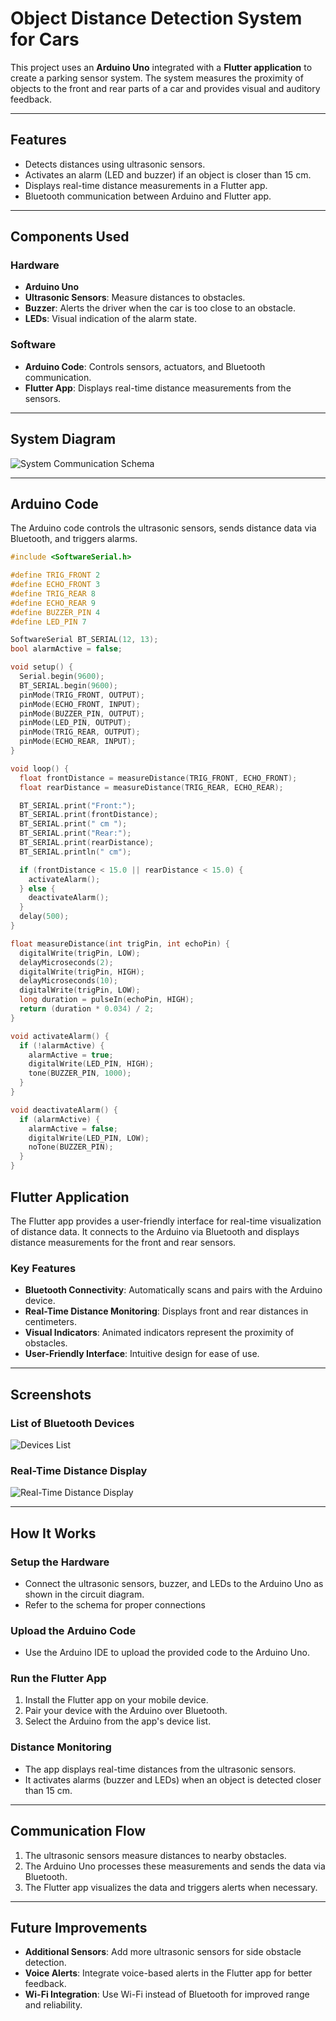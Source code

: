 # Object Distance Detection System for Cars

This project uses an **Arduino Uno** integrated with a **Flutter application** to create a parking sensor system. The system measures the proximity of objects to the front and rear parts of a car and provides visual and auditory feedback.

---

## Features
- Detects distances using ultrasonic sensors.
- Activates an alarm (LED and buzzer) if an object is closer than 15 cm.
- Displays real-time distance measurements in a Flutter app.
- Bluetooth communication between Arduino and Flutter app.

---

## Components Used

### Hardware
- **Arduino Uno**  
- **Ultrasonic Sensors**: Measure distances to obstacles.
- **Buzzer**: Alerts the driver when the car is too close to an obstacle.  
- **LEDs**: Visual indication of the alarm state.

### Software
- **Arduino Code**: Controls sensors, actuators, and Bluetooth communication.
- **Flutter App**: Displays real-time distance measurements from the sensors.  

---

## System Diagram
![System Communication Schema](asstes/images/schema.png)

---

## Arduino Code
The Arduino code controls the ultrasonic sensors, sends distance data via Bluetooth, and triggers alarms.  
```cpp
#include <SoftwareSerial.h>

#define TRIG_FRONT 2
#define ECHO_FRONT 3
#define TRIG_REAR 8 
#define ECHO_REAR 9 
#define BUZZER_PIN 4
#define LED_PIN 7

SoftwareSerial BT_SERIAL(12, 13);  
bool alarmActive = false;

void setup() {
  Serial.begin(9600);
  BT_SERIAL.begin(9600);
  pinMode(TRIG_FRONT, OUTPUT);
  pinMode(ECHO_FRONT, INPUT);
  pinMode(BUZZER_PIN, OUTPUT);
  pinMode(LED_PIN, OUTPUT);
  pinMode(TRIG_REAR, OUTPUT);
  pinMode(ECHO_REAR, INPUT);
}

void loop() {
  float frontDistance = measureDistance(TRIG_FRONT, ECHO_FRONT);
  float rearDistance = measureDistance(TRIG_REAR, ECHO_REAR);

  BT_SERIAL.print("Front:");
  BT_SERIAL.print(frontDistance);
  BT_SERIAL.print(" cm ");
  BT_SERIAL.print("Rear:");
  BT_SERIAL.print(rearDistance);
  BT_SERIAL.println(" cm");

  if (frontDistance < 15.0 || rearDistance < 15.0) {
    activateAlarm();
  } else {
    deactivateAlarm();
  }
  delay(500);
}

float measureDistance(int trigPin, int echoPin) {
  digitalWrite(trigPin, LOW);
  delayMicroseconds(2);
  digitalWrite(trigPin, HIGH);
  delayMicroseconds(10);
  digitalWrite(trigPin, LOW);
  long duration = pulseIn(echoPin, HIGH);
  return (duration * 0.034) / 2; 
}

void activateAlarm() {
  if (!alarmActive) {
    alarmActive = true;
    digitalWrite(LED_PIN, HIGH);
    tone(BUZZER_PIN, 1000);
  }
}

void deactivateAlarm() {
  if (alarmActive) {
    alarmActive = false;
    digitalWrite(LED_PIN, LOW);
    noTone(BUZZER_PIN);
  }
}
```


## Flutter Application

The Flutter app provides a user-friendly interface for real-time visualization of distance data. It connects to the Arduino via Bluetooth and displays distance measurements for the front and rear sensors.

### Key Features
- **Bluetooth Connectivity**: Automatically scans and pairs with the Arduino device.
- **Real-Time Distance Monitoring**: Displays front and rear distances in centimeters.
- **Visual Indicators**: Animated indicators represent the proximity of obstacles.
- **User-Friendly Interface**: Intuitive design for ease of use.

---


## Screenshots

### List of Bluetooth Devices
![Devices List](asstes/images/devices_list.png)

### Real-Time Distance Display
![Real-Time Distance Display](asstes/images/parking_sensor.png)

---

## How It Works

### Setup the Hardware
- Connect the ultrasonic sensors, buzzer, and LEDs to the Arduino Uno as shown in the circuit diagram.
- Refer to the schema for proper connections

### Upload the Arduino Code
- Use the Arduino IDE to upload the provided code to the Arduino Uno.

### Run the Flutter App
1. Install the Flutter app on your mobile device.
2. Pair your device with the Arduino over Bluetooth.
3. Select the Arduino from the app's device list.

### Distance Monitoring
- The app displays real-time distances from the ultrasonic sensors.
- It activates alarms (buzzer and LEDs) when an object is detected closer than 15 cm.

---

## Communication Flow
1. The ultrasonic sensors measure distances to nearby obstacles.
2. The Arduino Uno processes these measurements and sends the data via Bluetooth.
3. The Flutter app visualizes the data and triggers alerts when necessary.

---

## Future Improvements

- **Additional Sensors**: Add more ultrasonic sensors for side obstacle detection.
- **Voice Alerts**: Integrate voice-based alerts in the Flutter app for better feedback.
- **Wi-Fi Integration**: Use Wi-Fi instead of Bluetooth for improved range and reliability.
